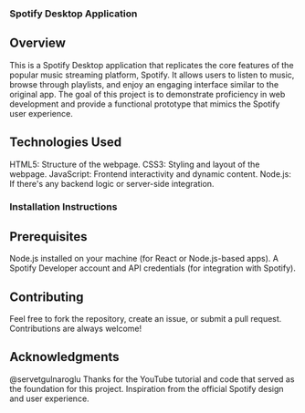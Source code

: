 ### Spotify Desktop Application

## Overview
This is a Spotify Desktop application that replicates the core features of the popular music streaming platform, Spotify. It allows users to listen to music, browse through playlists, and enjoy an engaging interface similar to the original app.
The goal of this project is to demonstrate proficiency in web development and provide a functional prototype that mimics the Spotify user experience.

## Technologies Used
HTML5: Structure of the webpage.
CSS3: Styling and layout of the webpage.
JavaScript: Frontend interactivity and dynamic content.
Node.js: If there's any backend logic or server-side integration.

### Installation Instructions
## Prerequisites
Node.js installed on your machine (for React or Node.js-based apps).
A Spotify Developer account and API credentials (for integration with Spotify).

## Contributing
Feel free to fork the repository, create an issue, or submit a pull request. Contributions are always welcome!

## Acknowledgments
@servetgulnaroglu Thanks for the YouTube tutorial and code that served as the foundation for this project.
Inspiration from the official Spotify design and user experience.
